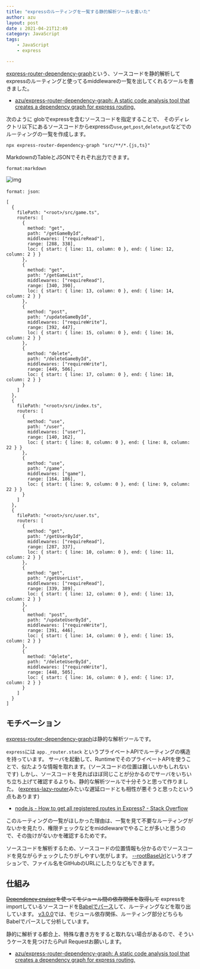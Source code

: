```yaml
---
title: "expressのルーティングを一覧する静的解析ツールを書いた"
author: azu
layout: post
date : 2021-04-21T12:49
category: JavaScript
tags:
    - JavaScript
    - express

---
```


[express-router-dependency-graph](https://github.com/azu/express-router-dependency-graph)という、ソースコードを静的解析してexpressのルーティングと使ってるmiddlewareの一覧を出してくれるツールを書きました。

- [azu/express-router-dependency-graph: A static code analysis tool that creates a dependency graph for express routing.](https://github.com/azu/express-router-dependency-graph)

次のように globでexpressを含むソースコードを指定することで、
そのディレクトリ以下にあるソースコードからexpressの`use`,`get`,`post`,`delete`,`put`などでのルーティングの一覧を作成します。

```
npx express-router-dependency-graph "src/**/*.{js,ts}"
```

MarkdownのTableとJSONでそれぞれ出力できます。

`format:markdown`

![img](https://efcl.info/wp-content/uploads/2021/04/21-1618977924.png)

`format: json`:

```json5
[
  {
    filePath: "<root>/src/game.ts",
    routers: [
      {
        method: "get",
        path: "/getGameById",
        middlewares: ["requireRead"],
        range: [288, 338],
        loc: { start: { line: 11, column: 0 }, end: { line: 12, column: 2 } }
      },
      {
        method: "get",
        path: "/getGameList",
        middlewares: ["requireRead"],
        range: [340, 390],
        loc: { start: { line: 13, column: 0 }, end: { line: 14, column: 2 } }
      },
      {
        method: "post",
        path: "/updateGameById",
        middlewares: ["requireWrite"],
        range: [392, 447],
        loc: { start: { line: 15, column: 0 }, end: { line: 16, column: 2 } }
      },
      {
        method: "delete",
        path: "/deleteGameById",
        middlewares: ["requireWrite"],
        range: [449, 506],
        loc: { start: { line: 17, column: 0 }, end: { line: 18, column: 2 } }
      }
    ]
  },
  {
    filePath: "<root>/src/index.ts",
    routers: [
      {
        method: "use",
        path: "/user",
        middlewares: ["user"],
        range: [140, 162],
        loc: { start: { line: 8, column: 0 }, end: { line: 8, column: 22 } }
      },
      {
        method: "use",
        path: "/game",
        middlewares: ["game"],
        range: [164, 186],
        loc: { start: { line: 9, column: 0 }, end: { line: 9, column: 22 } }
      }
    ]
  },
  {
    filePath: "<root>/src/user.ts",
    routers: [
      {
        method: "get",
        path: "/getUserById",
        middlewares: ["requireRead"],
        range: [287, 337],
        loc: { start: { line: 10, column: 0 }, end: { line: 11, column: 2 } }
      },
      {
        method: "get",
        path: "/getUserList",
        middlewares: ["requireRead"],
        range: [339, 389],
        loc: { start: { line: 12, column: 0 }, end: { line: 13, column: 2 } }
      },
      {
        method: "post",
        path: "/updateUserById",
        middlewares: ["requireWrite"],
        range: [391, 446],
        loc: { start: { line: 14, column: 0 }, end: { line: 15, column: 2 } }
      },
      {
        method: "delete",
        path: "/deleteUserById",
        middlewares: ["requireWrite"],
        range: [448, 505],
        loc: { start: { line: 16, column: 0 }, end: { line: 17, column: 2 } }
      }
    ]
  }
]
```

## モチベーション

[express-router-dependency-graph](https://github.com/azu/express-router-dependency-graph)は静的な解析ツールです。

`express`には `app._router.stack` というプライベートAPIでルーティングの構造を持っています。
サーバを起動して、RuntimeでそのプライベートAPIを使うことで、似たような情報を取れます。(ソースコードの位置は難しいかもしれないです)
しかし、ソースコードを見ればほぼ同じことが分かるのでサーバをいちいち立ち上げて確認するよりも、静的な解析ツールで十分そうと思って作りました。
([express-lazy-router](https://github.com/azu/express-lazy-router)みたいな遅延ロードとも相性が悪そうと思ったという点もあります)

- [node.js - How to get all registered routes in Express? - Stack Overflow](https://stackoverflow.com/questions/14934452/how-to-get-all-registered-routes-in-express)

このルーティングの一覧がほしかった理由は、一覧を見て不要なルーティングがないかを見たり、権限チェックなどをmiddlewareでやることが多いと思うので、その抜けがないかを確認するためです。

ソースコードを解析するため、ソースコードの位置情報も分かるのでソースコードを見ながらチェックしたりがしやすい気がします。
[--rootBaseUrl](https://github.com/azu/express-router-dependency-graph)というオプションで、ファイル名をGitHubのURLにしたりなどもできます。

## 仕組み

~~[Dependency cruiser](https://github.com/sverweij/dependency-cruiser)を使ってモジュール間の依存関係を取得して~~
expressをimportしているソースコードを[Babelでパース](https://babeljs.io/docs/en/babel-parser)して、ルーティングなどを取り出しています。
[v3.0.0](https://github.com/azu/express-router-dependency-graph/releases/tag/v3.0.0)では、モジュール依存関係、ルーティング部分どちらもBabelでパースして分析しています。

静的に解析する都合上、特殊な書き方をすると取れない場合があるので、そういうケースを見つけたらPull Requestお願いします。

- [azu/express-router-dependency-graph: A static code analysis tool that creates a dependency graph for express routing.](https://github.com/azu/express-router-dependency-graph)
